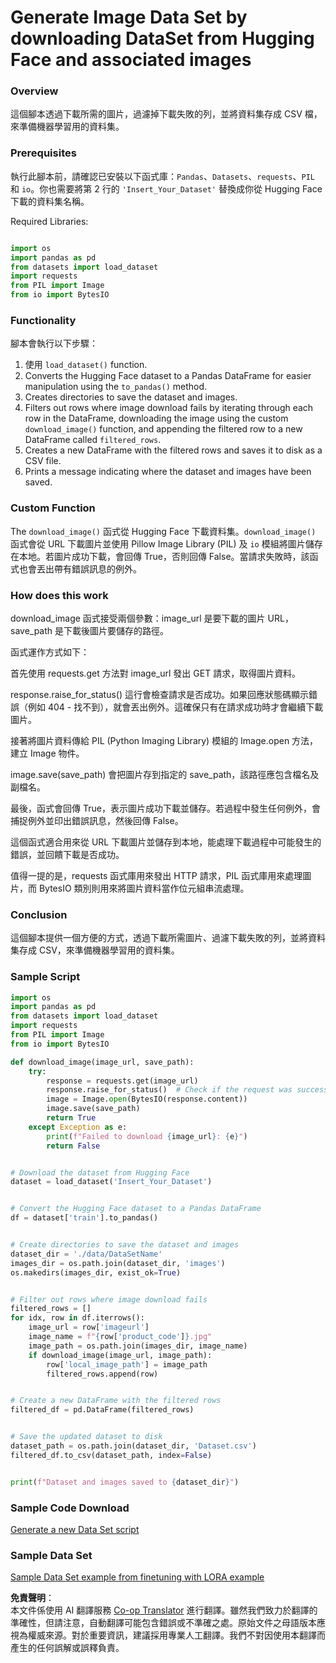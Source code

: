 <!--
CO_OP_TRANSLATOR_METADATA:
{
  "original_hash": "3cd0b727945d57998f1096763df56a84",
  "translation_date": "2025-05-08T05:14:03+00:00",
  "source_file": "md/03.FineTuning/CreatingSampleData.md",
  "language_code": "tw"
}
-->
# Generate Image Data Set by downloading DataSet from Hugging Face and associated images


### Overview

這個腳本透過下載所需的圖片，過濾掉下載失敗的列，並將資料集存成 CSV 檔，來準備機器學習用的資料集。

### Prerequisites

執行此腳本前，請確認已安裝以下函式庫：`Pandas`、`Datasets`、`requests`、`PIL` 和 `io`。你也需要將第 2 行的 `'Insert_Your_Dataset'` 替換成你從 Hugging Face 下載的資料集名稱。

Required Libraries:

```python

import os
import pandas as pd
from datasets import load_dataset
import requests
from PIL import Image
from io import BytesIO
```

### Functionality

腳本會執行以下步驟：

1. 使用 `load_dataset()` function.
2. Converts the Hugging Face dataset to a Pandas DataFrame for easier manipulation using the `to_pandas()` method.
3. Creates directories to save the dataset and images.
4. Filters out rows where image download fails by iterating through each row in the DataFrame, downloading the image using the custom `download_image()` function, and appending the filtered row to a new DataFrame called `filtered_rows`.
5. Creates a new DataFrame with the filtered rows and saves it to disk as a CSV file.
6. Prints a message indicating where the dataset and images have been saved.

### Custom Function

The `download_image()` 函式從 Hugging Face 下載資料集。`download_image()` 函式會從 URL 下載圖片並使用 Pillow Image Library (PIL) 及 `io` 模組將圖片儲存在本地。若圖片成功下載，會回傳 True，否則回傳 False。當請求失敗時，該函式也會丟出帶有錯誤訊息的例外。

### How does this work

download_image 函式接受兩個參數：image_url 是要下載的圖片 URL，save_path 是下載後圖片要儲存的路徑。

函式運作方式如下：

首先使用 requests.get 方法對 image_url 發出 GET 請求，取得圖片資料。

response.raise_for_status() 這行會檢查請求是否成功。如果回應狀態碼顯示錯誤（例如 404 - 找不到），就會丟出例外。這確保只有在請求成功時才會繼續下載圖片。

接著將圖片資料傳給 PIL (Python Imaging Library) 模組的 Image.open 方法，建立 Image 物件。

image.save(save_path) 會把圖片存到指定的 save_path，該路徑應包含檔名及副檔名。

最後，函式會回傳 True，表示圖片成功下載並儲存。若過程中發生任何例外，會捕捉例外並印出錯誤訊息，然後回傳 False。

這個函式適合用來從 URL 下載圖片並儲存到本地，能處理下載過程中可能發生的錯誤，並回饋下載是否成功。

值得一提的是，requests 函式庫用來發出 HTTP 請求，PIL 函式庫用來處理圖片，而 BytesIO 類別則用來將圖片資料當作位元組串流處理。



### Conclusion

這個腳本提供一個方便的方式，透過下載所需圖片、過濾下載失敗的列，並將資料集存成 CSV，來準備機器學習用的資料集。

### Sample Script

```python
import os
import pandas as pd
from datasets import load_dataset
import requests
from PIL import Image
from io import BytesIO

def download_image(image_url, save_path):
    try:
        response = requests.get(image_url)
        response.raise_for_status()  # Check if the request was successful
        image = Image.open(BytesIO(response.content))
        image.save(save_path)
        return True
    except Exception as e:
        print(f"Failed to download {image_url}: {e}")
        return False


# Download the dataset from Hugging Face
dataset = load_dataset('Insert_Your_Dataset')


# Convert the Hugging Face dataset to a Pandas DataFrame
df = dataset['train'].to_pandas()


# Create directories to save the dataset and images
dataset_dir = './data/DataSetName'
images_dir = os.path.join(dataset_dir, 'images')
os.makedirs(images_dir, exist_ok=True)


# Filter out rows where image download fails
filtered_rows = []
for idx, row in df.iterrows():
    image_url = row['imageurl']
    image_name = f"{row['product_code']}.jpg"
    image_path = os.path.join(images_dir, image_name)
    if download_image(image_url, image_path):
        row['local_image_path'] = image_path
        filtered_rows.append(row)


# Create a new DataFrame with the filtered rows
filtered_df = pd.DataFrame(filtered_rows)


# Save the updated dataset to disk
dataset_path = os.path.join(dataset_dir, 'Dataset.csv')
filtered_df.to_csv(dataset_path, index=False)


print(f"Dataset and images saved to {dataset_dir}")
```

### Sample Code Download 
[Generate a new Data Set script](../../../../code/04.Finetuning/generate_dataset.py)

### Sample Data Set
[Sample Data Set example from finetuning with LORA example](../../../../code/04.Finetuning/olive-ort-example/dataset/dataset-classification.json)

**免責聲明**：  
本文件係使用 AI 翻譯服務 [Co-op Translator](https://github.com/Azure/co-op-translator) 進行翻譯。雖然我們致力於翻譯的準確性，但請注意，自動翻譯可能包含錯誤或不準確之處。原始文件之母語版本應視為權威來源。對於重要資訊，建議採用專業人工翻譯。我們不對因使用本翻譯而產生的任何誤解或誤釋負責。